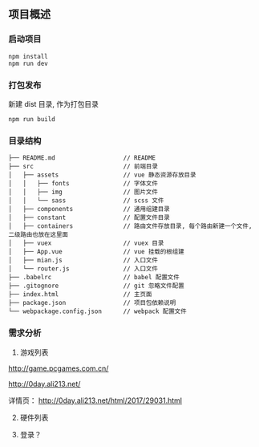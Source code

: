 ## 项目概述

### 启动项目

```
npm install
npm run dev
```

### 打包发布

新建 dist 目录, 作为打包目录

```
npm run build
```

### 目录结构

```
├── README.md                   // README
├── src                         // 前端目录
│   ├── assets                  // vue 静态资源存放目录
│   │   ├── fonts               // 字体文件
│   │   ├── img                 // 图片文件
│   │   └── sass                // scss 文件
│   ├── components              // 通用组建目录
│   ├── constant                // 配置文件目录   
│   ├── containers              // 路由文件存放目录, 每个路由新建一个文件, 二级路由也放在这里面
│   ├── vuex                    // vuex 目录
│   ├── App.vue                 // vue 挂载的根组建
│   ├── mian.js                 // 入口文件
│   └── router.js               // 入口文件
├── .babelrc                    // babel 配置文件
├── .gitognore                  // git 忽略文件配置
├── index.html                  // 主页面
├── package.json                // 项目包依赖说明
└── webpackage.config.json      // webpack 配置文件
```

### 需求分析

1. 游戏列表

http://game.pcgames.com.cn/

http://0day.ali213.net/

详情页： http://0day.ali213.net/html/2017/29031.html

2. 硬件列表



3. 登录？